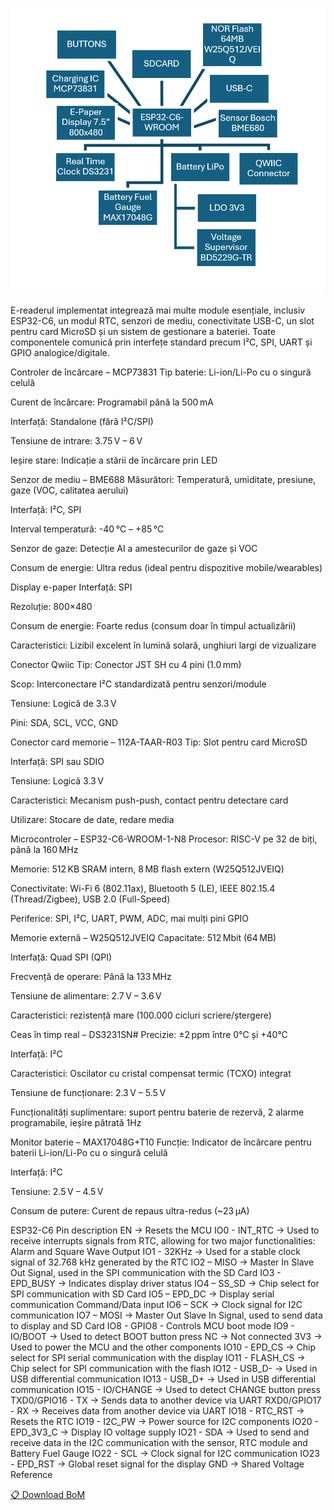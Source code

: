 ![Diagram](Images/Diagram.png)

E-readerul implementat integrează mai multe module esențiale, inclusiv ESP32-C6, un modul RTC, senzori de mediu, 
conectivitate USB-C, un slot pentru card MicroSD și un sistem de gestionare a bateriei. 
Toate componentele comunică prin interfețe standard precum I²C, SPI, UART și GPIO analogice/digitale.

Controler de încărcare – MCP73831
Tip baterie: Li-ion/Li-Po cu o singură celulă

Curent de încărcare: Programabil până la 500 mA

Interfață: Standalone (fără I²C/SPI)

Tensiune de intrare: 3.75 V – 6 V

Ieșire stare: Indicație a stării de încărcare prin LED

Senzor de mediu – BME688
Măsurători: Temperatură, umiditate, presiune, gaze (VOC, calitatea aerului)

Interfață: I²C, SPI

Interval temperatură: -40 °C – +85 °C

Senzor de gaze: Detecție AI a amestecurilor de gaze și VOC

Consum de energie: Ultra redus (ideal pentru dispozitive mobile/wearables)

Display e-paper
Interfață: SPI

Rezoluție: 800×480

Consum de energie: Foarte redus (consum doar în timpul actualizării)

Caracteristici: Lizibil excelent în lumină solară, unghiuri largi de vizualizare

Conector Qwiic
Tip: Conector JST SH cu 4 pini (1.0 mm)

Scop: Interconectare I²C standardizată pentru senzori/module

Tensiune: Logică de 3.3 V

Pini: SDA, SCL, VCC, GND

Conector card memorie – 112A-TAAR-R03
Tip: Slot pentru card MicroSD

Interfață: SPI sau SDIO

Tensiune: Logică 3.3 V

Caracteristici: Mecanism push-push, contact pentru detectare card

Utilizare: Stocare de date, redare media

Microcontroler – ESP32-C6-WROOM-1-N8
Procesor: RISC-V pe 32 de biți, până la 160 MHz

Memorie: 512 KB SRAM intern, 8 MB flash extern (W25Q512JVEIQ)

Conectivitate: Wi-Fi 6 (802.11ax), Bluetooth 5 (LE), IEEE 802.15.4 (Thread/Zigbee), USB 2.0 (Full-Speed)

Periferice: SPI, I²C, UART, PWM, ADC, mai mulți pini GPIO

Memorie externă – W25Q512JVEIQ
Capacitate: 512 Mbit (64 MB)

Interfață: Quad SPI (QPI)

Frecvență de operare: Până la 133 MHz

Tensiune de alimentare: 2.7 V – 3.6 V

Caracteristici: rezistență mare (100.000 cicluri scriere/ștergere)

Ceas în timp real – DS3231SN#
Precizie: ±2 ppm între 0°C și +40°C

Interfață: I²C

Caracteristici: Oscilator cu cristal compensat termic (TCXO) integrat

Tensiune de funcționare: 2.3 V – 5.5 V

Funcționalități suplimentare: suport pentru baterie de rezervă, 2 alarme programabile, ieșire pătrată 1Hz

Monitor baterie – MAX17048G+T10
Funcție: Indicator de încărcare pentru baterii Li-ion/Li-Po cu o singură celulă

Interfață: I²C

Tensiune: 2.5 V – 4.5 V

Consum de putere: Curent de repaus ultra-redus (~23 µA)



ESP32-C6 Pin description
  EN -> Resets the MCU
  IO0 - INT_RTC -> Used to receive interrupts signals from RTC, allowing for two major functionalities: Alarm and Square Wave Output
  IO1 - 32KHz -> Used for a stable clock signal of 32.768 kHz generated by the RTC
  IO2 – MISO -> Master In Slave Out Signal, used in the SPI communication with the SD Card
  IO3 - EPD_BUSY -> Indicates display driver status
  IO4 – SS_SD -> Chip select for SPI communication with SD Card
  IO5 – EPD_DC -> Display serial communication Command/Data input
  IO6 – SCK -> Clock signal for I2C communication
  IO7 – MOSI -> Master Out Slave In Signal, used to send data to display and SD Card
  IO8 - GPIO8 - Controls MCU boot mode
  IO9 - IO/BOOT -> Used to detect BOOT button press
  NC -> Not connected
  3V3 -> Used to power the MCU and the other components
  IO10 - EPD_CS -> Chip select for SPI serial communication with the display
  IO11 - FLASH_CS -> Chip select for SPI communication with the flash
  IO12 - USB_D- -> Used in USB differential communication
  IO13 - USB_D+ -> Used in USB differential communication
  IO15 - IO/CHANGE -> Used to detect CHANGE button press
  TXD0/GPIO16 - TX -> Sends data to another device via UART
  RXD0/GPIO17 - RX -> Receives data from another device via UART
  IO18 - RTC_RST -> Resets the RTC
  IO19 - I2C_PW -> Power source for I2C components
  IO20 - EPD_3V3_C -> Display IO voltage supply
  IO21 - SDA -> Used to send and receive data in the I2C communication with the sensor, RTC module and Battery Fuel Gauge
  IO22 - SCL -> Clock signal for I2C communication
  IO23 - EPD_RST -> Global reset signal for the display
  GND -> Shared Voltage Reference


[📋 Download BoM](./Manufacturing/Bill%20of%20Materials.csv)
